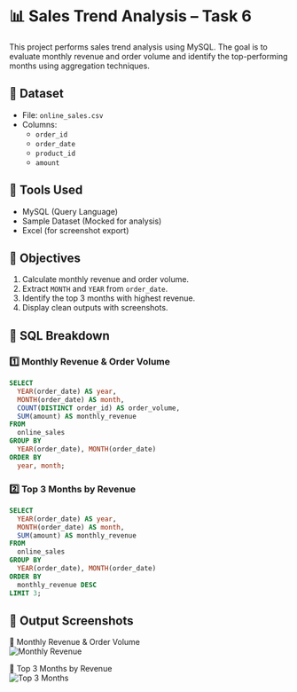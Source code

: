 # 📊 Sales Trend Analysis – Task 6

This project performs sales trend analysis using MySQL. The goal is to evaluate monthly revenue and order volume and identify the top-performing months using aggregation techniques.

## 📁 Dataset

- File: `online_sales.csv`
- Columns:
  - `order_id`
  - `order_date`
  - `product_id`
  - `amount`

## 🔧 Tools Used

- MySQL (Query Language)
- Sample Dataset (Mocked for analysis)
- Excel (for screenshot export)

## 📌 Objectives

1. Calculate monthly revenue and order volume.
2. Extract `MONTH` and `YEAR` from `order_date`.
3. Identify the top 3 months with highest revenue.
4. Display clean outputs with screenshots.

## 🧠 SQL Breakdown

### 1️⃣ Monthly Revenue & Order Volume
```sql
SELECT 
  YEAR(order_date) AS year,
  MONTH(order_date) AS month,
  COUNT(DISTINCT order_id) AS order_volume,
  SUM(amount) AS monthly_revenue
FROM 
  online_sales
GROUP BY 
  YEAR(order_date), MONTH(order_date)
ORDER BY 
  year, month;
```

### 2️⃣ Top 3 Months by Revenue
```sql
SELECT 
  YEAR(order_date) AS year,
  MONTH(order_date) AS month,
  SUM(amount) AS monthly_revenue
FROM 
  online_sales
GROUP BY 
  YEAR(order_date), MONTH(order_date)
ORDER BY 
  monthly_revenue DESC
LIMIT 3;
```

## 📸 Output Screenshots

🔹 Monthly Revenue & Order Volume  
![Monthly Revenue](screenshots/monthly_revenue_and_orders.png)

 

🔹 Top 3 Months by Revenue  
![Top 3 Months](screenshots/top_3_months_by_sales.png)
 
